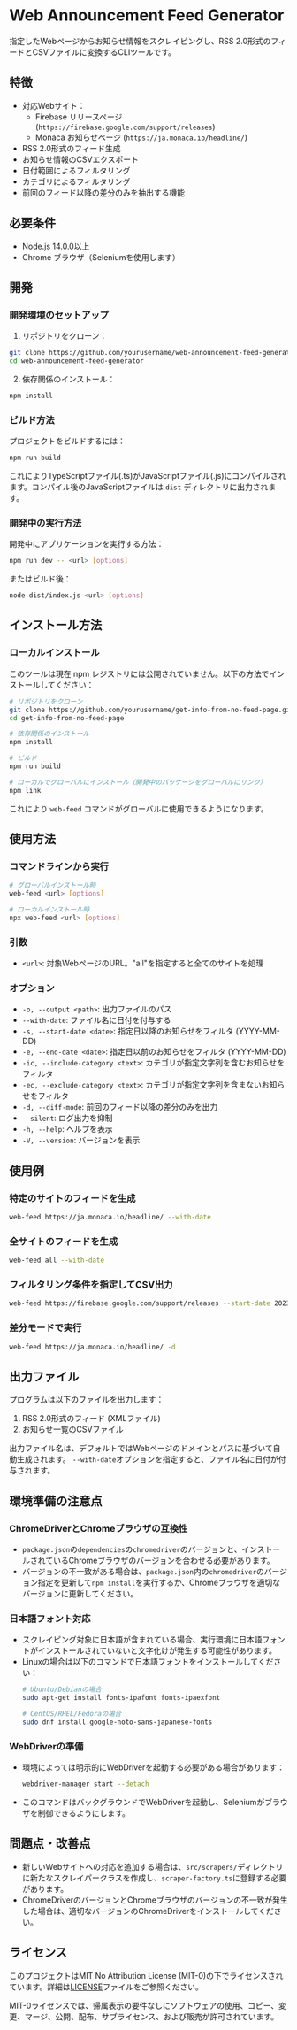 # Web Announcement Feed Generator

指定したWebページからお知らせ情報をスクレイピングし、RSS 2.0形式のフィードとCSVファイルに変換するCLIツールです。

## 特徴

- 対応Webサイト：
  - Firebase リリースページ (`https://firebase.google.com/support/releases`)
  - Monaca お知らせページ (`https://ja.monaca.io/headline/`)
- RSS 2.0形式のフィード生成
- お知らせ情報のCSVエクスポート
- 日付範囲によるフィルタリング
- カテゴリによるフィルタリング
- 前回のフィード以降の差分のみを抽出する機能

## 必要条件

- Node.js 14.0.0以上
- Chrome ブラウザ（Seleniumを使用します）

## 開発

### 開発環境のセットアップ

1. リポジトリをクローン：
```bash
git clone https://github.com/yourusername/web-announcement-feed-generator.git
cd web-announcement-feed-generator
```

2. 依存関係のインストール：
```bash
npm install
```

### ビルド方法

プロジェクトをビルドするには：
```bash
npm run build
```

これによりTypeScriptファイル(.ts)がJavaScriptファイル(.js)にコンパイルされます。コンパイル後のJavaScriptファイルは `dist` ディレクトリに出力されます。

### 開発中の実行方法

開発中にアプリケーションを実行する方法：
```bash
npm run dev -- <url> [options]
```

またはビルド後：
```bash
node dist/index.js <url> [options]
```

## インストール方法

### ローカルインストール

このツールは現在 npm レジストリには公開されていません。以下の方法でインストールしてください：

```bash
# リポジトリをクローン
git clone https://github.com/yourusername/get-info-from-no-feed-page.git
cd get-info-from-no-feed-page

# 依存関係のインストール
npm install

# ビルド
npm run build

# ローカルでグローバルにインストール（開発中のパッケージをグローバルにリンク）
npm link
```

これにより `web-feed` コマンドがグローバルに使用できるようになります。

## 使用方法

### コマンドラインから実行

```bash
# グローバルインストール時
web-feed <url> [options]

# ローカルインストール時
npx web-feed <url> [options]
```

### 引数

- `<url>`: 対象WebページのURL。"all"を指定すると全てのサイトを処理

### オプション

- `-o, --output <path>`: 出力ファイルのパス
- `--with-date`: ファイル名に日付を付与する
- `-s, --start-date <date>`: 指定日以降のお知らせをフィルタ (YYYY-MM-DD)
- `-e, --end-date <date>`: 指定日以前のお知らせをフィルタ (YYYY-MM-DD)
- `-ic, --include-category <text>`: カテゴリが指定文字列を含むお知らせをフィルタ
- `-ec, --exclude-category <text>`: カテゴリが指定文字列を含まないお知らせをフィルタ
- `-d, --diff-mode`: 前回のフィード以降の差分のみを出力
- `--silent`: ログ出力を抑制
- `-h, --help`: ヘルプを表示
- `-V, --version`: バージョンを表示

## 使用例

### 特定のサイトのフィードを生成

```bash
web-feed https://ja.monaca.io/headline/ --with-date
```

### 全サイトのフィードを生成

```bash
web-feed all --with-date
```

### フィルタリング条件を指定してCSV出力

```bash
web-feed https://firebase.google.com/support/releases --start-date 2023-01-01 --include-category important
```

### 差分モードで実行

```bash
web-feed https://ja.monaca.io/headline/ -d
```

## 出力ファイル

プログラムは以下のファイルを出力します：

1. RSS 2.0形式のフィード (XMLファイル)
2. お知らせ一覧のCSVファイル

出力ファイル名は、デフォルトではWebページのドメインとパスに基づいて自動生成されます。
`--with-date`オプションを指定すると、ファイル名に日付が付与されます。

## 環境準備の注意点

### ChromeDriverとChromeブラウザの互換性

- `package.json`の`dependencies`の`chromedriver`のバージョンと、インストールされているChromeブラウザのバージョンを合わせる必要があります。
- バージョンの不一致がある場合は、`package.json`内の`chromedriver`のバージョン指定を更新して`npm install`を実行するか、Chromeブラウザを適切なバージョンに更新してください。

### 日本語フォント対応

- スクレイピング対象に日本語が含まれている場合、実行環境に日本語フォントがインストールされていないと文字化けが発生する可能性があります。
- Linuxの場合は以下のコマンドで日本語フォントをインストールしてください：
  ```bash
  # Ubuntu/Debianの場合
  sudo apt-get install fonts-ipafont fonts-ipaexfont
  
  # CentOS/RHEL/Fedoraの場合
  sudo dnf install google-noto-sans-japanese-fonts
  ```

### WebDriverの準備

- 環境によっては明示的にWebDriverを起動する必要がある場合があります：
  ```bash
  webdriver-manager start --detach
  ```
- このコマンドはバックグラウンドでWebDriverを起動し、Seleniumがブラウザを制御できるようにします。

## 問題点・改善点

- 新しいWebサイトへの対応を追加する場合は、`src/scrapers/`ディレクトリに新たなスクレイパークラスを作成し、`scraper-factory.ts`に登録する必要があります。
- ChromeDriverのバージョンとChromeブラウザのバージョンの不一致が発生した場合は、適切なバージョンのChromeDriverをインストールしてください。

## ライセンス

このプロジェクトはMIT No Attribution License (MIT-0)の下でライセンスされています。詳細は[LICENSE](./LICENSE)ファイルをご参照ください。

MIT-0ライセンスでは、帰属表示の要件なしにソフトウェアの使用、コピー、変更、マージ、公開、配布、サブライセンス、および販売が許可されています。
